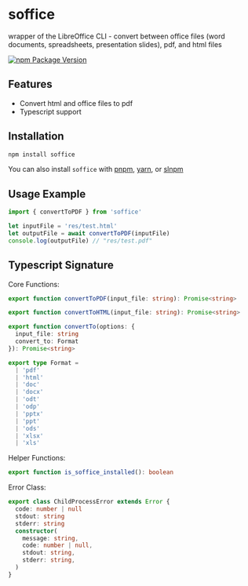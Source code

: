 # soffice

wrapper of the LibreOffice CLI - convert between office files (word documents, spreadsheets, presentation slides), pdf, and html files

[![npm Package Version](https://img.shields.io/npm/v/soffice)](https://www.npmjs.com/package/soffice)

## Features

- Convert html and office files to pdf
- Typescript support

## Installation

```bash
npm install soffice
```

You can also install `soffice` with [pnpm](https://pnpm.io/), [yarn](https://yarnpkg.com/), or [slnpm](https://github.com/beenotung/slnpm)

## Usage Example

```typescript
import { convertToPDF } from 'soffice'

let inputFile = 'res/test.html'
let outputFile = await convertToPDF(inputFile)
console.log(outputFile) // "res/test.pdf"
```

## Typescript Signature

Core Functions:

```typescript
export function convertToPDF(input_file: string): Promise<string>

export function convertToHTML(input_file: string): Promise<string>

export function convertTo(options: {
  input_file: string
  convert_to: Format
}): Promise<string>

export type Format =
  | 'pdf'
  | 'html'
  | 'doc'
  | 'docx'
  | 'odt'
  | 'odp'
  | 'pptx'
  | 'ppt'
  | 'ods'
  | 'xlsx'
  | 'xls'
```

Helper Functions:

```typescript
export function is_soffice_installed(): boolean
```

Error Class:

```typescript
export class ChildProcessError extends Error {
  code: number | null
  stdout: string
  stderr: string
  constructor(
    message: string,
    code: number | null,
    stdout: string,
    stderr: string,
  )
}
```
